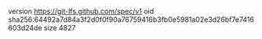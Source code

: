 version https://git-lfs.github.com/spec/v1
oid sha256:64492a7d84a3f2d0f0f90a76759416b3fb0e5981a02e3d26bf7e7416603d24de
size 4827
